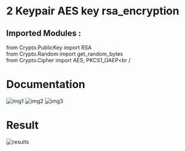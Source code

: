 # 2 Keypair AES key rsa_encryption 

## Imported Modules :<br  />
from Crypto.PublicKey import RSA<br  />
from Crypto.Random import get_random_bytes<br  />
from Crypto.Cipher import AES, PKCS1_OAEP<br  /

# Documentation
![img1](https://user-images.githubusercontent.com/74079455/153038684-644be5e7-3e8e-4f52-902c-d74ff0330c71.png)
![img2](https://user-images.githubusercontent.com/74079455/153040173-43b4a8a7-9569-4038-aea8-14ed9a5064f4.png)
![img3](https://user-images.githubusercontent.com/74079455/153041196-5daa5597-f179-4de5-84e4-7b6ed4094b21.png)

# Result
![results](https://user-images.githubusercontent.com/74079455/153046356-77bbeee3-c3ee-4d52-a9fc-c685dcdcd883.png)

